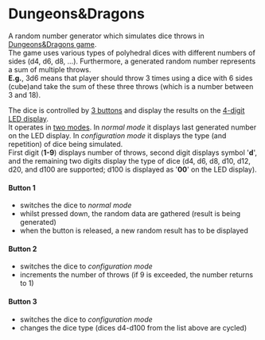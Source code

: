 # Dungeons&Dragons

A random number generator which simulates dice throws in [Dungeons&Dragons game](https://en.wikipedia.org/wiki/Dungeons_%26_Dragons).   
The game uses various types of polyhedral dices with different numbers of sides (d4, d6, d8, ...). 
Furthermore, a generated random number represents a sum of multiple throws.   
**E.g.**, 3d6 means that player should throw 3 times using a dice with 6 sides (cube)and take the sum of these three throws (which is a number between 3 and 18).

The dice is controlled by <ins>3 buttons</ins> and display the results on the <ins>4-digit LED display</ins>.   
It operates in <ins>two modes</ins>. 
In *normal mode* it displays last generated number on the LED display. 
In *configuration mode* it displays the type (and repetition) of dice being simulated.   
First digit (**1-9**) displays number of throws, second digit displays symbol '**d**', 
and the remaining two digits display the type of dice (d4, d6, d8, d10, d12, d20, and d100 are supported; d100 is displayed as '**00**' on the LED display).

#### Button 1

- switches the dice to *normal mode*
- whilst pressed down, the random data are gathered (result is being generated)
- when the button is released, a new random result has to be displayed

#### Button 2

- switches the dice to *configuration mode*
- increments the number of throws (if 9 is exceeded, the number returns to 1)

#### Button 3

- switches the dice to *configuration mode*
- changes the dice type (dices d4-d100 from the list above are cycled)

